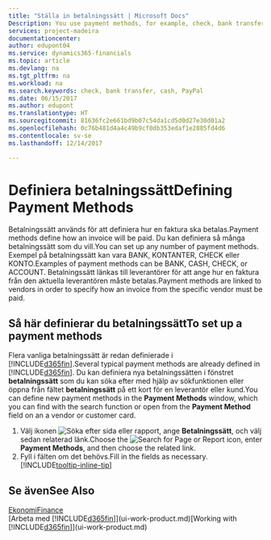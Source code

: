 ```yaml
---
title: "Ställa in betalningssätt | Microsoft Docs"
Description: You use payment methods, for example, check, bank transfer, cash, or PayPal, to define how an invoice will be paid.
services: project-madeira
documentationcenter: 
author: edupont04
ms.service: dynamics365-financials
ms.topic: article
ms.devlang: na
ms.tgt_pltfrm: na
ms.workload: na
ms.search.keywords: check, bank transfer, cash, PayPal
ms.date: 06/15/2017
ms.author: edupont
ms.translationtype: HT
ms.sourcegitcommit: 81636fc2e661bd9b07c54da1cd5d0d27e30d01a2
ms.openlocfilehash: 0c76b481d4a4c49b9cf0db353edaf1e2885fd4d6
ms.contentlocale: sv-se
ms.lasthandoff: 12/14/2017

---
```

# <a name="defining-payment-methods"></a><span data-ttu-id="a622b-102">Definiera betalningssätt</span><span class="sxs-lookup"><span data-stu-id="a622b-102">Defining Payment Methods</span></span>
<span data-ttu-id="a622b-103">Betalningssätt används för att definiera hur en faktura ska betalas.</span><span class="sxs-lookup"><span data-stu-id="a622b-103">Payment methods define how an invoice will be paid.</span></span> <span data-ttu-id="a622b-104">Du kan definiera så många betalningssätt som du vill.</span><span class="sxs-lookup"><span data-stu-id="a622b-104">You can set up any number of payment methods.</span></span> <span data-ttu-id="a622b-105">Exempel på betalningssätt kan vara BANK, KONTANTER, CHECK eller KONTO.</span><span class="sxs-lookup"><span data-stu-id="a622b-105">Examples of payment methods can be BANK, CASH, CHECK, or ACCOUNT.</span></span>
<span data-ttu-id="a622b-106">Betalningssätt länkas till leverantörer för att ange hur en faktura från den aktuella leverantören måste betalas.</span><span class="sxs-lookup"><span data-stu-id="a622b-106">Payment methods are linked to vendors in order to specify how an invoice from the specific vendor must be paid.</span></span>

## <a name="to-set-up-a-payment-methods"></a><span data-ttu-id="a622b-107">Så här definierar du betalningssätt</span><span class="sxs-lookup"><span data-stu-id="a622b-107">To set up a payment methods</span></span>
<span data-ttu-id="a622b-108">Flera vanliga betalningssätt är redan definierade i [!INCLUDE[d365fin](includes/d365fin_md.md)].</span><span class="sxs-lookup"><span data-stu-id="a622b-108">Several typical payment methods are already defined in [!INCLUDE[d365fin](includes/d365fin_md.md)].</span></span> <span data-ttu-id="a622b-109">Du kan definiera nya betalningssätten i fönstret **betalningssätt** som du kan söka efter med hjälp av sökfunktionen eller öppna från fältet **betalningssätt** på ett kort för en leverantör eller kund.</span><span class="sxs-lookup"><span data-stu-id="a622b-109">You can define new payment methods in the **Payment Methods** window, which you can find with the search function or open from the **Payment Method** field on an a vendor or customer card.</span></span>
1. <span data-ttu-id="a622b-110">Välj ikonen ![Söka efter sida eller rapport](media/ui-search/search_small.png "Ikonen Söka efter sida eller rapport"), ange **Betalningssätt**, och välj sedan relaterad länk.</span><span class="sxs-lookup"><span data-stu-id="a622b-110">Choose the ![Search for Page or Report](media/ui-search/search_small.png "Search for Page or Report icon") icon, enter **Payment Methods**, and then choose the related link.</span></span>
2. <span data-ttu-id="a622b-111">Fyll i fälten om det behövs.</span><span class="sxs-lookup"><span data-stu-id="a622b-111">Fill in the fields as necessary.</span></span> [!INCLUDE[tooltip-inline-tip](includes/tooltip-inline-tip_md.md)]

## <a name="see-also"></a><span data-ttu-id="a622b-112">Se även</span><span class="sxs-lookup"><span data-stu-id="a622b-112">See Also</span></span>
[<span data-ttu-id="a622b-113">Ekonomi</span><span class="sxs-lookup"><span data-stu-id="a622b-113">Finance</span></span>](finance.md)  
<span data-ttu-id="a622b-114">[Arbeta med [!INCLUDE[d365fin](includes/d365fin_md.md)]](ui-work-product.md)</span><span class="sxs-lookup"><span data-stu-id="a622b-114">[Working with [!INCLUDE[d365fin](includes/d365fin_md.md)]](ui-work-product.md)</span></span>  


